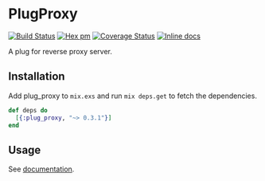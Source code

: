 # PlugProxy

[![Build Status](https://travis-ci.org/tommy351/plug-proxy.svg?branch=master)](https://travis-ci.org/tommy351/plug-proxy) [![Hex pm](https://img.shields.io/hexpm/v/plug_proxy.svg?style=flat)](https://hex.pm/packages/plug_proxy) [![Coverage Status](https://coveralls.io/repos/tommy351/plug-proxy/badge.svg?branch=master)](https://coveralls.io/r/tommy351/plug-proxy?branch=master) [![Inline docs](https://inch-ci.org/github/tommy351/plug-proxy.svg)](http://inch-ci.org/github/tommy351/plug-proxy)

A plug for reverse proxy server.

## Installation

Add plug_proxy to `mix.exs` and run `mix deps.get` to fetch the dependencies.

```elixir
def deps do
  [{:plug_proxy, "~> 0.3.1"}]
end
```

## Usage

See [documentation](https://hexdocs.pm/plug_proxy/).
